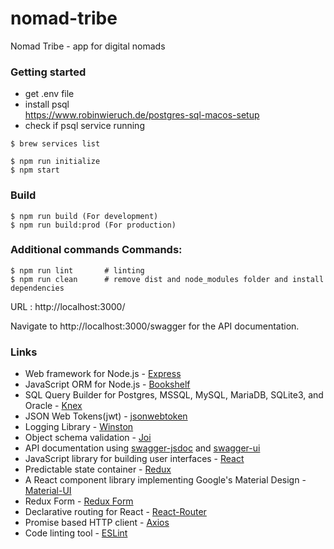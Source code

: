 # nomad-tribe
Nomad Tribe  - app for digital nomads

### Getting started
- get .env file  
-  install psql  
https://www.robinwieruch.de/postgres-sql-macos-setup  
-  check if psql service running
```
$ brew services list
```

 ```
 $ npm run initialize
 $ npm start
```

### Build 
 ```
 $ npm run build (For development)
 $ npm run build:prod (For production)
```

### Additional commands Commands:
 
  ```
  $ npm run lint       # linting
  $ npm run clean      # remove dist and node_modules folder and install dependencies
 ```


URL : http://localhost:3000/

Navigate to http://localhost:3000/swagger for the API documentation.

### Links
- Web framework for Node.js - [Express](http://expressjs.com/)
- JavaScript ORM  for Node.js - [Bookshelf](http://bookshelfjs.org/)
- SQL Query Builder for Postgres, MSSQL, MySQL, MariaDB, SQLite3, and Oracle - [Knex](http://knexjs.org/)
- JSON Web Tokens(jwt) - [jsonwebtoken](https://www.npmjs.com/package/jsonwebtoken)
- Logging Library - [Winston](https://www.npmjs.com/package/winston)
- Object schema validation  - [Joi](https://www.npmjs.com/package/joi)
- API documentation using [swagger-jsdoc](https://www.npmjs.com/package/swagger-jsdoc) and [swagger-ui](https://www.npmjs.com/package/swagger-ui)
- JavaScript library for building user interfaces - [React](https://facebook.github.io/react/)
- Predictable state container - [Redux](http://redux.js.org/)
- A React component library implementing Google's Material Design - [Material-UI](https://material-ui-1dab0.firebaseapp.com/)
- Redux Form - [Redux Form](http://redux-form.com/8.1.0/)
- Declarative routing for React - [React-Router](https://reacttraining.com/react-router/)
- Promise based HTTP client - [Axios](https://github.com/mzabriskie/axios)
- Code linting tool - [ESLint](http://eslint.org/)
